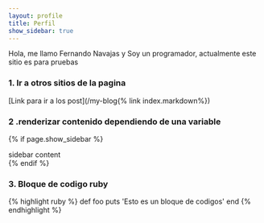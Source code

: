 ```yaml
---
layout: profile
title: Perfil
show_sidebar: true
---
```


Hola, me llamo Fernando Navajas y Soy un programador, actualmente este sitio es para pruebas


### 1. Ir a otros sitios de la pagina
[Link para ir a los post](/my-blog{% link index.markdown%})

### 2 .renderizar contenido dependiendo de una variable
{% if page.show_sidebar %}
  <div class="sidebar">
    sidebar content
  </div>
{% endif %}

### 3. Bloque de codigo ruby
{% highlight ruby %}
def foo
  puts 'Esto es un bloque de codigos'
end
{% endhighlight %}
